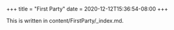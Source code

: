 +++
title = "First Party"
date = 2020-12-12T15:36:54-08:00
+++

This is written in content/FirstParty/_index.md. 